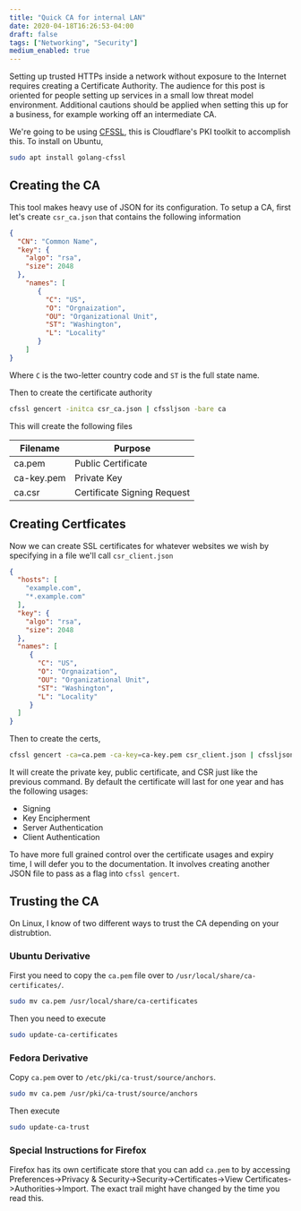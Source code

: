 ```yaml
---
title: "Quick CA for internal LAN"
date: 2020-04-18T16:26:53-04:00
draft: false
tags: ["Networking", "Security"]
medium_enabled: true
---
```


Setting up trusted HTTPs inside a network without exposure to the Internet requires creating a Certificate Authority. The audience for this post is oriented for people setting up services in a small low threat model environment. Additional cautions should be applied when setting this up for a business, for example working off an intermediate CA. 

We're going to be using [CFSSL](https://blog.cloudflare.com/introducing-cfssl/), this is Cloudflare's PKI toolkit to accomplish this. To install on Ubuntu,

```bash
sudo apt install golang-cfssl
```

## Creating the CA

This tool makes heavy use of JSON for its configuration. To setup a CA, first let's create `csr_ca.json` that contains the following information

```json
{
  "CN": "Common Name",
  "key": {
    "algo": "rsa",
    "size": 2048 
  },
    "names": [
       {
         "C": "US",
         "O": "Orgnaization",
         "OU": "Organizational Unit",
         "ST": "Washington",
         "L": "Locality"
       }
    ]
}
```

Where `C` is the two-letter country code and `ST` is the full state name.

Then to create the certificate authority

```bash
cfssl gencert -initca csr_ca.json | cfssljson -bare ca
```

This will create the following files

| Filename   | Purpose                     |
| ---------- | --------------------------- |
| ca.pem     | Public Certificate          |
| ca-key.pem | Private Key                 |
| ca.csr     | Certificate Signing Request |

## Creating Certficates

Now we can create SSL certificates for whatever websites we wish by specifying in a file we'll call `csr_client.json`

```json
{
  "hosts": [
    "example.com",
    "*.example.com"
  ],
  "key": {
    "algo": "rsa",
    "size": 2048
  },
  "names": [
     {
       "C": "US",
       "O": "Orgnaization",
       "OU": "Organizational Unit",
       "ST": "Washington",
       "L": "Locality"
     }
  ]
}
```

Then to create the certs,

```bash
cfssl gencert -ca=ca.pem -ca-key=ca-key.pem csr_client.json | cfssljson -bare cert
```

It will create the private key, public certificate, and CSR just like the previous command. By default the certificate will last for one year and has the following usages:

- Signing
- Key Encipherment
- Server Authentication
- Client Authentication

To have more full grained control over the certificate usages and expiry time, I will defer you to the documentation. It involves creating another JSON file to pass as a flag into `cfssl gencert`.

## Trusting the CA

On Linux, I know of two different ways to trust the CA depending on your distrubtion.

### Ubuntu Derivative

First you need to copy  the `ca.pem` file over to `/usr/local/share/ca-certificates/`.

```bash
sudo mv ca.pem /usr/local/share/ca-certificates
```

Then you need to execute

```bash
sudo update-ca-certificates
```

### Fedora Derivative

Copy `ca.pem` over to `/etc/pki/ca-trust/source/anchors`.

```bash
sudo mv ca.pem /usr/pki/ca-trust/source/anchors
```

Then execute

```bash
sudo update-ca-trust
```

### Special Instructions for Firefox

Firefox has its own certificate store that you can add `ca.pem` to by accessing Preferences->Privacy & Security->Security->Certificates->View Certificates->Authorities->Import. The exact trail might have changed by the time you read this.

